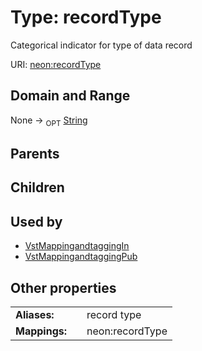 
# Type: recordType


Categorical indicator for type of data record

URI: [neon:recordType](https://data.neonscience.org/recordType)


## Domain and Range

None ->  <sub>OPT</sub> [String](types/String.md)

## Parents


## Children


## Used by

 * [VstMappingandtaggingIn](VstMappingandtaggingIn.md)
 * [VstMappingandtaggingPub](VstMappingandtaggingPub.md)

## Other properties

|  |  |  |
| --- | --- | --- |
| **Aliases:** | | record type |
| **Mappings:** | | neon:recordType |

